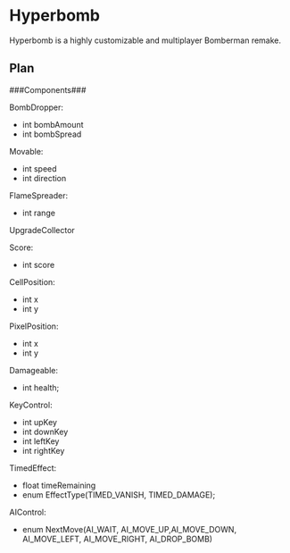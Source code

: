 Hyperbomb
=========

Hyperbomb is a highly customizable and multiplayer Bomberman remake.

Plan
----

###Components###

BombDropper:
+ int bombAmount
+ int bombSpread

Movable:
+ int speed
+ int direction

FlameSpreader:
+ int range

UpgradeCollector

Score:
+ int score

CellPosition:
+ int x
+ int y

PixelPosition:
+ int x
+ int y

Damageable:
+ int health;

KeyControl:
+ int upKey
+ int downKey
+ int leftKey
+ int rightKey

TimedEffect:
+ float timeRemaining
+ enum EffectType(TIMED_VANISH, TIMED_DAMAGE);

AIControl:
+ enum NextMove(AI_WAIT, AI_MOVE_UP,AI_MOVE_DOWN, AI_MOVE_LEFT, AI_MOVE_RIGHT, AI_DROP_BOMB)
